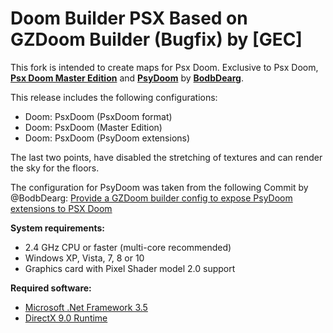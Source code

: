 # Doom Builder PSX Based on GZDoom Builder (Bugfix) by [GEC]

This fork is intended to create maps for Psx Doom.
Exclusive to Psx Doom, **[Psx Doom Master Edition](https://www.doomworld.com/forum/topic/101161/)** and **[PsyDoom](https://github.com/BodbDearg/PsyDoom)**  by **[BodbDearg](https://github.com/BodbDearg)**.

This release includes the following configurations:
* Doom: PsxDoom (PsxDoom format)
* Doom: PsxDoom (Master Edition)
* Doom: PsxDoom (PsyDoom extensions)

The last two points, have disabled the stretching of textures and can render the sky for the floors.

The configuration for PsyDoom was taken from the following Commit by @BodbDearg: [Provide a GZDoom builder config to expose PsyDoom extensions to PSX Doom](https://github.com/BodbDearg/PsyDoom/commit/3084a9e4d9b2d7c1ac5d224fba1949674efb12d4#diff-fb52bb6c0dba0a4f8180fda0a718ecb454e7c0a17ce35f4f87abf63668f6f6e7)

**System requirements:**
- 2.4 GHz CPU or faster (multi-core recommended)
- Windows XP, Vista, 7, 8 or 10
- Graphics card with Pixel Shader model 2.0 support

**Required software:**
- [Microsoft .Net Framework 3.5](http://www.microsoft.com/download/en/details.aspx?id=25150)
- [DirectX 9.0 Runtime](https://www.microsoft.com/en-us/download/details.aspx?id=35&44F86079-8679-400C-BFF2-9CA5F2BCBDFC=1)


